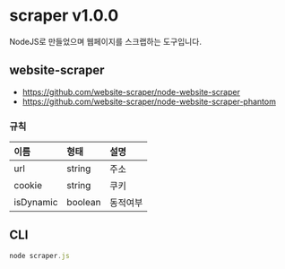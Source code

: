 # scraper v1.0.0
NodeJS로 만들었으며 웹페이지를 스크랩하는 도구입니다.

## website-scraper
- <https://github.com/website-scraper/node-website-scraper>
- <https://github.com/website-scraper/node-website-scraper-phantom>

### 규칙

이름 | 형태 | 설명
| :-- | :-- | :-- |
url | string | 주소
cookie | string | 쿠키
isDynamic | boolean | 동적여부

## CLI
````javascript
node scraper.js
````